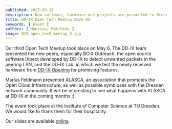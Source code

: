 ```yaml
---
published: 2025-05-26
description: New software, hardware und projects are presented to Dresden's Network Community
title: DD-IX Open Tech Meetup 2025-05
keywords: [ Event ]
authors: [ Maurice, Matthias ]
image: 015_open_tech_meetup_3.jpg
---
```



Our third Open Tech Meetup took place on May 6.
The DD-IX team presented the new peers, especially BCIX Outreach, the open source software IXpect developed by DD-IX to detect unwanted packets in the peering LAN, and the DD-IX Lab, in which we test the newly received hardware from [DD-IX Opening](https://dd-ix.net/en/news/dd-ix-opening) for promising features.

Marius Feldmann presented ALASCA, an association that promotes the Open Cloud Infrastructure, as well as possible symbioses with the Dresden network community. It will be interesting to see what happens with ALASCA at DD-IX in the coming months ;).

The event took place at the Institute of Computer Science at TU Dresden. We would like to thank them for their hospitality.

Our slides are available [online](https://talks.dd-ix.net/otm2025_05/otm2025_05.pdf).
